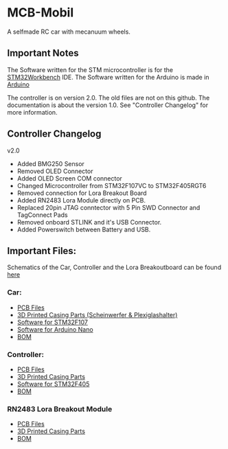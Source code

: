 # MCB-Mobil
A selfmade RC car with mecanuum wheels.


## Important Notes
The Software written for the STM microcontroller is for the [STM32Workbench](https://www.st.com/en/development-tools/sw4stm32.html) IDE.
The Software written for the Arduino is made in [Arduino](https://www.arduino.cc/en/software)

The controller is on version 2.0. The old files are not on this github. The documentation is about the version 1.0.
See "Controller Changelog" for more information.


## Controller Changelog
v2.0
- Added BMG250 Sensor
- Removed OLED Connector
- Added OLED Screen COM connector
- Changed Microcontroller from STM32F107VC to STM32F405RGT6
- Removed connection for Lora Breakout Board
- Added RN2483 Lora Module directly on PCB.
- Replaced 20pin JTAG conntector with 5 Pin SWD Connector and TagConnect Pads
- Removed onboard STLINK and it's USB Connector.
- Added Powerswitch between Battery and USB.


## Important Files:

Schematics of the Car, Controller and the Lora Breakoutboard can be found [here](-)

### Car:
- [PCB Files](https://github.com/MXACE/MCB-Mobil/tree/master/Chassis/CAD/v1.0/Chassisv1.0)
- [3D Printed Casing Parts (Scheinwerfer & Plexiglashalter)](https://github.com/MXACE/MCB-Mobil/tree/master/Chassis/3d%20modell/new_model/3dprint)
- [Software for STM32F107](https://github.com/MXACE/MCB-Mobil/tree/master/Chassis/SW)
- [Software for Arduino Nano](https://github.com/MXACE/MCB-Mobil/tree/master/Chassis/SW_ARD)
- [BOM](https://github.com/MXACE/MCB-Mobil/tree/master/Chassis/Assembly)

### Controller:
- [PCB Files]()
- [3D Printed Casing Parts](-)
- [Software for STM32F405](-)
- [BOM]()

### RN2483 Lora Breakout Module
- [PCB Files](https://github.com/MXACE/MCB-Mobil/tree/master/Funk/CAD/v1.0/PCB_Project)
- [3D Printed Casing Parts](-)
- [BOM](https://github.com/MXACE/MCB-Mobil/tree/master/Funk/Assembly)
